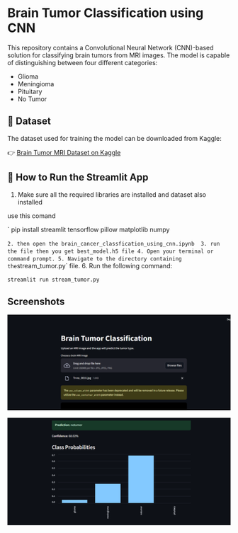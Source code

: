 # Brain Tumor Classification using CNN

This repository contains a Convolutional Neural Network (CNN)-based solution for classifying brain tumors from MRI images. The model is capable of distinguishing between four different categories:

- Glioma
- Meningioma
- Pituitary
- No Tumor

## 🧠 Dataset

The dataset used for training the model can be downloaded from Kaggle:

👉 [Brain Tumor MRI Dataset on Kaggle](https://www.kaggle.com/datasets/masoudnickparvar/brain-tumor-mri-dataset)

## 🚀 How to Run the Streamlit App

1. Make sure all the required libraries are installed and dataset also installed

use this comand
 
 `
 pip install streamlit tensorflow pillow matplotlib numpy

 `
2. then open the brain_cancer_classfication_using_cnn.ipynb 
3. run the file then you get best_model.h5 file
4. Open your terminal or command prompt.
5. Navigate to the directory containing the `stream_tumor.py` file.
6. Run the following command:

```bash
streamlit run stream_tumor.py
```

## Screenshots

![App Screenshot](https://github.com/shivanshu099/altar_brain_tumor_hackathon/blob/main/screenshot1.png)

![App Screenshot](https://github.com/shivanshu099/altar_brain_tumor_hackathon/blob/main/screenshot2.png)










